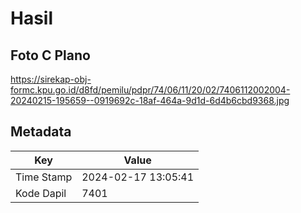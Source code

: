 # Hasil

## Foto C Plano

https://sirekap-obj-formc.kpu.go.id/d8fd/pemilu/pdpr/74/06/11/20/02/7406112002004-20240215-195659--0919692c-18af-464a-9d1d-6d4b6cbd9368.jpg


## Metadata

| Key        | Value               |
| ---------- | ------------------- |
| Time Stamp | 2024-02-17 13:05:41 |
| Kode Dapil | 7401                |



